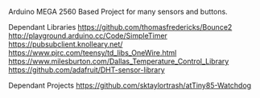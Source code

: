 Arduino MEGA 2560 Based Project for many sensors and buttons.

Dependant Libraries
https://github.com/thomasfredericks/Bounce2
http://playground.arduino.cc/Code/SimpleTimer
https://pubsubclient.knolleary.net/
https://www.pjrc.com/teensy/td_libs_OneWire.html
https://www.milesburton.com/Dallas_Temperature_Control_Library
https://github.com/adafruit/DHT-sensor-library

Dependant Projects
https://github.com/sktaylortrash/atTiny85-Watchdog
